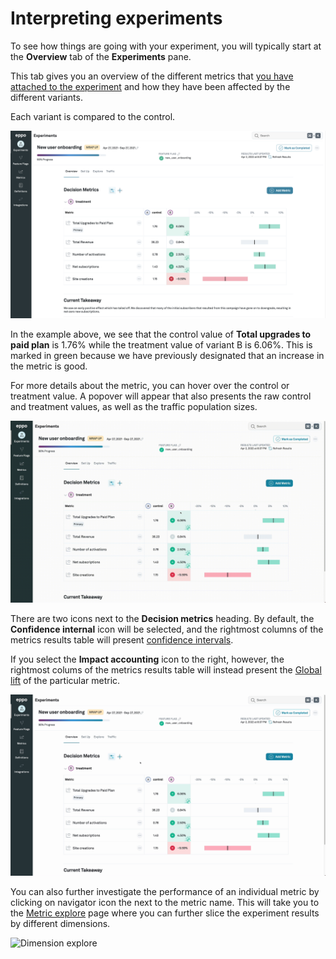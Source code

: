 # Interpreting experiments

To see how things are going with your experiment, you will typically start at the **Overview** tab of the **Experiments** pane.

This tab gives you an overview of the different metrics that [you have attached to the experiment](../building-experiments/experiments/adding-metrics-to-experiment.md) and how they have been affected by the different variants.

Each variant is compared to the control.

![Experiment overview](../../static/img/building-experiments/experiment-overview.png)


In the example above, we see that the control value of **Total upgrades to paid plan** is 1.76% while the treatment value of variant B is 6.06%. This is marked in green because we have previously designated that an increase in the metric is good. 

For more details about the metric, you can hover over the control or treatment value. A popover will appear that also presents the raw control and treatment values, as well as the traffic population sizes.

![Metric hover](../../static/img/building-experiments/metric-hover.gif)

There are two icons next to the **Decision metrics** heading. By default, the **Confidence internal** icon will be selected, and the rightmost columns of the metrics results table will present [confidence intervals](./confidence-intervals.md).

If you select the **Impact accounting** icon to the right, however, the rightmost colums of the metrics results table will instead present the [Global lift](./global-lift.md) of the particular metric.

![Toggle global lift](../../static/img/building-experiments/toggle-global-lift.gif)

You can also further investigate the performance of an individual metric by clicking on navigator icon the next to the metric name. This will take you to the [Metric explore](./exploring-metrics.md) page where you can further slice the experiment results by different dimensions.

![Dimension explore](../../static/img/building-experiments/dimension-explore.gif)

